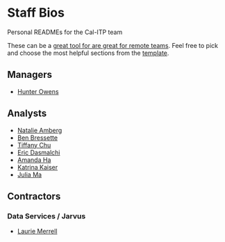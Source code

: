 # Staff Bios
Personal READMEs for the Cal-ITP team

These can be a [great tool for  are great for remote teams](https://18f.gsa.gov/2020/03/05/readmes-for-you-and-me/). Feel free to pick and choose the most helpful sections from the [template](./template.md).

## Managers
* [Hunter Owens](./caltrans/benefits-delivery-decision-transformation/hunter_owens.md)

## Analysts
* [Natalie Amberg](./caltrans/benefits-delivery-decision-transformation/natalie_amberg.md)
* [Ben Bressette](./caltrans/benefits-delivery-decision-transformation/ben_bressette.md)
* [Tiffany Chu](./caltrans/benefits-delivery-decision-transformation/tiffany_chu.md)
* [Eric Dasmalchi](./caltrans/benefits-delivery-decision-transformation/eric_dasmalchi.md)
* [Amanda Ha](./caltrans/benefits-delivery-decision-transformation/amanda_ha.md)
* [Katrina Kaiser](./caltrans/benefits-delivery-decision-transformation/katrina_kaiser.md)
* [Julia Ma](./caltrans/benefits-delivery-decision-transformation/julia_ma.md)

## Contractors

### Data Services / Jarvus
* [Laurie Merrell](./contractors/jarvus/laurie_merrell.md)
